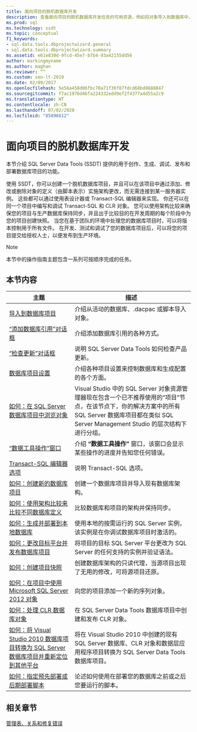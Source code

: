 ```yaml
---
title: 面向项目的脱机数据库开发
description: 查看面向项目的脱机数据库开发任务的可用资源，例如将对象导入到数据库中，以及使用序列对象。
ms.prod: sql
ms.technology: ssdt
ms.topic: conceptual
f1_keywords:
- sql.data.tools.dbprojectwizard.general
- sql.data.tools.dbprojectwizard.summary
ms.assetid: e61e830d-9fcd-45e7-b7b4-93a42155dd56
author: markingmyname
ms.author: maghan
ms.reviewer: “”
ms.custom: seo-lt-2019
ms.date: 02/09/2017
ms.openlocfilehash: 5e56a458d06fbc70a71f36f87fdcd68bd8688847
ms.sourcegitcommit: f7ac1976d4bfa224332edd9ef2f4377a4d55a2c9
ms.translationtype: HT
ms.contentlocale: zh-CN
ms.lasthandoff: 07/02/2020
ms.locfileid: "85896612"
---
```

# <a name="project-oriented-offline-database-development"></a>面向项目的脱机数据库开发

本节介绍 SQL Server Data Tools (SSDT) 提供的用于创作、生成、调试、发布和部署数据库项目的功能。  
  
使用 SSDT，你可以创建一个脱机数据库项目，并且可以在该项目中通过添加、修改或删除对象的定义（由脚本表示）实施架构更改，而无需连接到某一服务器实例。 这些都可以通过使用表设计器或 Transact\-SQL 编辑器来实现。 你还可以在同一个项目中编写和调试 Transact\-SQL 和 CLR 对象。 您可以使用架构比较来确保您的项目与生产数据库保持同步，并且出于比较目的在开发周期的每个阶段中为您的项目创建快照。 当您在基于团队的环境中处理您的数据库项目时，可以将版本控制用于所有文件。 在开发、测试和调试了您的数据库项目后，可以将您的项目提交给授权人士，以便发布到生产环境。  
  
> [!NOTE]  
> 本节中的操作指南主题包含一系列可按顺序完成的任务。  
  
## <a name="in-this-section"></a>本节内容  
  
|主题|描述|  
|---------|---------------|  
|[导入到数据库项目](../ssdt/import-into-a-database-project.md)|介绍从活动的数据库、.dacpac 或脚本导入对象。|  
|[“添加数据库引用”对话框](../ssdt/add-database-reference-dialog-box.md)|介绍添加数据库引用的各种方式。|  
|[“检查更新”对话框](../ssdt/check-for-updates-dialog-box.md)|说明 SQL Server Data Tools 如何检查产品更新。|  
|[数据库项目设置](../ssdt/database-project-settings.md)|介绍各种项目设置来控制数据库和生成配置的各个方面。|  
|[如何：在 SQL Server 数据库项目中浏览对象](../ssdt/how-to-browse-objects-in-a-sql-server-database-project.md)|Visual Studio 中的 SQL Server 对象资源管理器现在包含一个已不推荐使用的“项目”节点，在该节点下，你的解决方案中的所有 SQL Server 数据库项目都在类似 SQL Server Management Studio 的层次结构下进行分组。|  
|[“数据工具操作”窗口](../ssdt/data-tools-operations-window.md)|介绍 **“数据工具操作”** 窗口，该窗口会显示某些操作的进度并告知您任何错误。|  
|[Transact-SQL 编辑器选项](../ssdt/transact-sql-editor-options.md)|说明 Transact\-SQL 选项。|  
|[如何：创建新的数据库项目](../ssdt/how-to-create-a-new-database-project.md)|创建一个数据库项目并导入现有数据库架构。|  
|[如何：使用架构比较来比较不同数据库定义](../ssdt/how-to-use-schema-compare-to-compare-different-database-definitions.md)|比较数据库和项目的架构并保持同步。|  
|[如何：生成并部署到本地数据库](../ssdt/how-to-build-and-deploy-to-a-local-database.md)|使用本地的按需运行的 SQL Server 实例，该实例是在你调试数据库项目时激活的。|  
|[如何：更改目标平台并发布数据库项目](../ssdt/how-to-change-target-platform-and-publish-a-database-project.md)|将项目的目标 SQL Server 平台更改为 SQL Server 的任何支持的实例并验证语法。|  
|[如何：创建项目快照](../ssdt/how-to-create-a-snapshot-of-a-project.md)|创建数据库架构的只读代理，当源项目出现了无用的修改，可将源项目还原。|  
|[如何：在项目中使用 Microsoft SQL Server 2012 对象](../ssdt/how-to-use-microsoft-sql-server-2012-objects-in-your-project.md)|向您的项目添加一个新的序列对象。|  
|[如何：处理 CLR 数据库对象](../ssdt/how-to-work-with-clr-database-objects.md)|在 SQL Server Data Tools 数据库项目中创建和发布 CLR 对象。|  
|[如何：将 Visual Studio 2010 数据库项目转换为 SQL Server 数据库项目并重新定位到其他平台](../ssdt/how-to-convert-visual-studio-2010-database-projects-to-ssql-server-projects.md)|将在 Visual Studio 2010 中创建的现有 SQL Server 数据库、CLR 对象和数据层应用程序项目转换为 SQL Server Data Tools 数据库项目。|  
|[如何：指定预先部署或后期部署脚本](../ssdt/how-to-specify-predeployment-or-postdeployment-scripts.md)|论述如何使用在部署您的数据库之前或之后您要运行的脚本。|  
  
## <a name="related-sections"></a>相关章节

[管理表、关系和修复错误](../ssdt/manage-tables-relationships-and-fix-errors.md)
